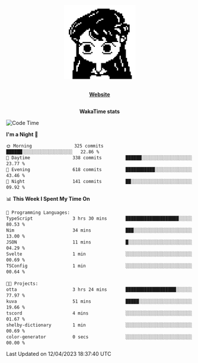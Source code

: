 ##

<p align="center">
  <img src="./person.gif" />
</p>

##

<div align="center">
  <p>
    <strong>
    <a href='https://domm.me'>Website</a>
    </strong>
  </p>
</div>

##

<div align="center">
  <p>
    <strong>
    WakaTime stats
    </strong>
  </p>
</div>

<!--START_SECTION:waka-->
![Code Time](http://img.shields.io/badge/Code%20Time-77%20hrs%208%20mins-blue)

**I'm a Night 🦉** 

```text
🌞 Morning                325 commits         ██████░░░░░░░░░░░░░░░░░░░   22.86 % 
🌆 Daytime                338 commits         ██████░░░░░░░░░░░░░░░░░░░   23.77 % 
🌃 Evening                618 commits         ███████████░░░░░░░░░░░░░░   43.46 % 
🌙 Night                  141 commits         ██░░░░░░░░░░░░░░░░░░░░░░░   09.92 % 
```


📊 **This Week I Spent My Time On** 

```text
💬 Programming Languages: 
TypeScript               3 hrs 30 mins       ████████████████████░░░░░   80.53 % 
Nim                      34 mins             ███░░░░░░░░░░░░░░░░░░░░░░   13.00 % 
JSON                     11 mins             █░░░░░░░░░░░░░░░░░░░░░░░░   04.29 % 
Svelte                   1 min               ░░░░░░░░░░░░░░░░░░░░░░░░░   00.69 % 
TSConfig                 1 min               ░░░░░░░░░░░░░░░░░░░░░░░░░   00.64 % 

🐱‍💻 Projects: 
otta                     3 hrs 24 mins       ███████████████████░░░░░░   77.97 % 
kuva                     51 mins             █████░░░░░░░░░░░░░░░░░░░░   19.66 % 
tscord                   4 mins              ░░░░░░░░░░░░░░░░░░░░░░░░░   01.67 % 
shelby-dictionary        1 min               ░░░░░░░░░░░░░░░░░░░░░░░░░   00.69 % 
color-generator          0 secs              ░░░░░░░░░░░░░░░░░░░░░░░░░   00.00 % 
```


 Last Updated on 12/04/2023 18:37:40 UTC
<!--END_SECTION:waka-->

